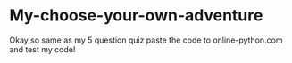 # My-choose-your-own-adventure
Okay so same as my 5 question quiz paste the code to online-python.com and test my code!

